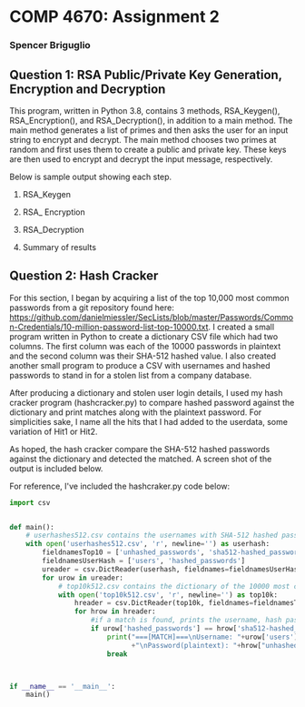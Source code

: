 # COMP 4670: Assignment 2

### Spencer Briguglio

## Question 1: RSA Public/Private Key Generation, Encryption and Decryption

This program, written in Python 3.8, contains 3 methods, RSA_Keygen(), RSA_Encryption(), and RSA_Decryption(), in addition to a main method. The main method generates a list of primes and then asks the user for an input string to encrypt and decrypt. The main method chooses two primes at random and first uses them to create a public and private key. These keys are then used to encrypt and decrypt the input message, respectively.

Below is sample output showing each step.

1. RSA_Keygen


2. RSA_ Encryption


3. RSA_Decryption


4. Summary of results


## Question 2: Hash Cracker

For this section, I began by acquiring a list of the top 10,000 most common passwords from a git repository found here: https://github.com/danielmiessler/SecLists/blob/master/Passwords/Common-Credentials/10-million-password-list-top-10000.txt. I created a small program written in Python to create a dictionary CSV file which had two columns. The first column was each of the 10000 passwords in plaintext and the second column was their SHA-512 hashed value. I also created another small program to produce a CSV with usernames and hashed passwords to stand in for a stolen list from a company database.

After producing a dictionary and stolen user login details, I used my hash cracker program (hashcracker.py) to compare hashed password against the dictionary and print matches along with the plaintext password. For simplicities sake, I name all the hits that I had added to the userdata, some variation of Hit1 or Hit2. 

As hoped, the hash cracker compare the SHA-512 hashed passwords against the dictionary and detected the matched. A screen shot of the output is included below.


For reference, I've included the hashcraker.py code below:

```python
import csv


def main():
    # userhashes512.csv contains the usernames with SHA-512 hashed passwords
    with open('userhashes512.csv', 'r', newline='') as userhash:
        fieldnamesTop10 = ['unhashed_passwords', 'sha512-hashed_passwords']
        fieldnamesUserHash = ['users', 'hashed_passwords']
        ureader = csv.DictReader(userhash, fieldnames=fieldnamesUserHash)
        for urow in ureader:
            # top10k512.csv contains the dictionary of the 10000 most commonly used passwords all hashed via SHA-512
            with open('top10k512.csv', 'r', newline='') as top10k:
                hreader = csv.DictReader(top10k, fieldnames=fieldnamesTop10)
                for hrow in hreader:
                    #if a match is found, prints the username, hash password and plaintext password
                    if urow['hashed_passwords'] == hrow['sha512-hashed_passwords']:
                        print("===[MATCH]===\nUsername: "+urow['users']+"\nPassword(hashed): "+urow['hashed_passwords']
                              +"\nPassword(plaintext): "+hrow["unhashed_passwords"]+"\n\n")
                        break



if __name__ == '__main__':
    main()
```

